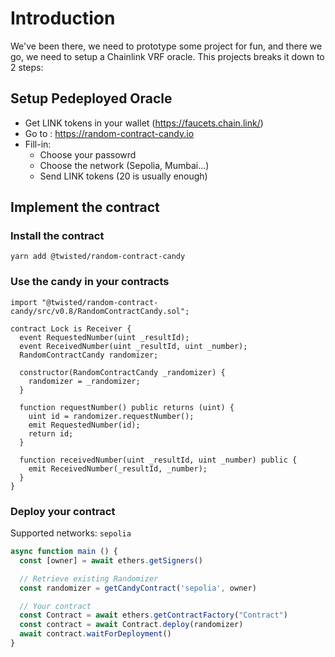 # Introduction

We've been there, we need to prototype some project for fun, and there we go, we need to setup a Chainlink VRF oracle.
This projects breaks it down to 2 steps:

## Setup Pedeployed Oracle

- Get LINK tokens in your wallet (https://faucets.chain.link/)
- Go to : https://random-contract-candy.io
- Fill-in:
  - Choose your passowrd
  - Choose the network (Sepolia, Mumbai...)
  - Send LINK tokens (20 is usually enough)

## Implement the contract

### Install the contract

`yarn add @twisted/random-contract-candy`

### Use the candy in your contracts

```solidity
import "@twisted/random-contract-candy/src/v0.8/RandomContractCandy.sol";

contract Lock is Receiver {
  event RequestedNumber(uint _resultId);
  event ReceivedNumber(uint _resultId, uint _number);
  RandomContractCandy randomizer;

  constructor(RandomContractCandy _randomizer) {
    randomizer = _randomizer;
  }

  function requestNumber() public returns (uint) {
    uint id = randomizer.requestNumber();
    emit RequestedNumber(id);
    return id;
  }

  function receivedNumber(uint _resultId, uint _number) public {
    emit ReceivedNumber(_resultId, _number);
  }
}
```

### Deploy your contract

Supported networks: `sepolia`

```ts
async function main () {
  const [owner] = await ethers.getSigners()

  // Retrieve existing Randomizer
  const randomizer = getCandyContract('sepolia', owner)

  // Your contract
  const Contract = await ethers.getContractFactory("Contract")
  const contract = await Contract.deploy(randomizer)
  await contract.waitForDeployment()
}
```
